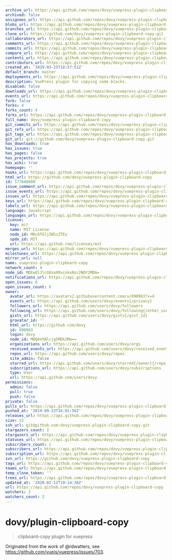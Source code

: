 ```yaml
---
archive_url: https://api.github.com/repos/dovy/vuepress-plugin-clipboard-copy/{archive_format}{/ref}
archived: false
assignees_url: https://api.github.com/repos/dovy/vuepress-plugin-clipboard-copy/assignees{/user}
blobs_url: https://api.github.com/repos/dovy/vuepress-plugin-clipboard-copy/git/blobs{/sha}
branches_url: https://api.github.com/repos/dovy/vuepress-plugin-clipboard-copy/branches{/branch}
clone_url: https://github.com/dovy/vuepress-plugin-clipboard-copy.git
collaborators_url: https://api.github.com/repos/dovy/vuepress-plugin-clipboard-copy/collaborators{/collaborator}
comments_url: https://api.github.com/repos/dovy/vuepress-plugin-clipboard-copy/comments{/number}
commits_url: https://api.github.com/repos/dovy/vuepress-plugin-clipboard-copy/commits{/sha}
compare_url: https://api.github.com/repos/dovy/vuepress-plugin-clipboard-copy/compare/{base}...{head}
contents_url: https://api.github.com/repos/dovy/vuepress-plugin-clipboard-copy/contents/{+path}
contributors_url: https://api.github.com/repos/dovy/vuepress-plugin-clipboard-copy/contributors
created_at: '2019-03-25T18:57:51Z'
default_branch: master
deployments_url: https://api.github.com/repos/dovy/vuepress-plugin-clipboard-copy/deployments
description: VuePress plugin for copying code blocks.
disabled: false
downloads_url: https://api.github.com/repos/dovy/vuepress-plugin-clipboard-copy/downloads
events_url: https://api.github.com/repos/dovy/vuepress-plugin-clipboard-copy/events
fork: false
forks: 4
forks_count: 4
forks_url: https://api.github.com/repos/dovy/vuepress-plugin-clipboard-copy/forks
full_name: dovy/vuepress-plugin-clipboard-copy
git_commits_url: https://api.github.com/repos/dovy/vuepress-plugin-clipboard-copy/git/commits{/sha}
git_refs_url: https://api.github.com/repos/dovy/vuepress-plugin-clipboard-copy/git/refs{/sha}
git_tags_url: https://api.github.com/repos/dovy/vuepress-plugin-clipboard-copy/git/tags{/sha}
git_url: git://github.com/dovy/vuepress-plugin-clipboard-copy.git
has_downloads: true
has_issues: true
has_pages: false
has_projects: true
has_wiki: true
homepage: ''
hooks_url: https://api.github.com/repos/dovy/vuepress-plugin-clipboard-copy/hooks
html_url: https://github.com/dovy/vuepress-plugin-clipboard-copy
id: 177646600
issue_comment_url: https://api.github.com/repos/dovy/vuepress-plugin-clipboard-copy/issues/comments{/number}
issue_events_url: https://api.github.com/repos/dovy/vuepress-plugin-clipboard-copy/issues/events{/number}
issues_url: https://api.github.com/repos/dovy/vuepress-plugin-clipboard-copy/issues{/number}
keys_url: https://api.github.com/repos/dovy/vuepress-plugin-clipboard-copy/keys{/key_id}
labels_url: https://api.github.com/repos/dovy/vuepress-plugin-clipboard-copy/labels{/name}
language: JavaScript
languages_url: https://api.github.com/repos/dovy/vuepress-plugin-clipboard-copy/languages
license:
  key: mit
  name: MIT License
  node_id: MDc6TGljZW5zZTEz
  spdx_id: MIT
  url: https://api.github.com/licenses/mit
merges_url: https://api.github.com/repos/dovy/vuepress-plugin-clipboard-copy/merges
milestones_url: https://api.github.com/repos/dovy/vuepress-plugin-clipboard-copy/milestones{/number}
mirror_url: null
name: vuepress-plugin-clipboard-copy
network_count: 4
node_id: MDEwOlJlcG9zaXRvcnkxNzc2NDY2MDA=
notifications_url: https://api.github.com/repos/dovy/vuepress-plugin-clipboard-copy/notifications{?since,all,participating}
open_issues: 6
open_issues_count: 6
owner:
  avatar_url: https://avatars2.githubusercontent.com/u/890963?v=4
  events_url: https://api.github.com/users/dovy/events{/privacy}
  followers_url: https://api.github.com/users/dovy/followers
  following_url: https://api.github.com/users/dovy/following{/other_user}
  gists_url: https://api.github.com/users/dovy/gists{/gist_id}
  gravatar_id: ''
  html_url: https://github.com/dovy
  id: 890963
  login: dovy
  node_id: MDQ6VXNlcjg5MDk2Mw==
  organizations_url: https://api.github.com/users/dovy/orgs
  received_events_url: https://api.github.com/users/dovy/received_events
  repos_url: https://api.github.com/users/dovy/repos
  site_admin: false
  starred_url: https://api.github.com/users/dovy/starred{/owner}{/repo}
  subscriptions_url: https://api.github.com/users/dovy/subscriptions
  type: User
  url: https://api.github.com/users/dovy
permissions:
  admin: false
  pull: true
  push: false
private: false
pulls_url: https://api.github.com/repos/dovy/vuepress-plugin-clipboard-copy/pulls{/number}
pushed_at: '2019-09-23T16:01:56Z'
releases_url: https://api.github.com/repos/dovy/vuepress-plugin-clipboard-copy/releases{/id}
size: 12
ssh_url: git@github.com:dovy/vuepress-plugin-clipboard-copy.git
stargazers_count: 2
stargazers_url: https://api.github.com/repos/dovy/vuepress-plugin-clipboard-copy/stargazers
statuses_url: https://api.github.com/repos/dovy/vuepress-plugin-clipboard-copy/statuses/{sha}
subscribers_count: 1
subscribers_url: https://api.github.com/repos/dovy/vuepress-plugin-clipboard-copy/subscribers
subscription_url: https://api.github.com/repos/dovy/vuepress-plugin-clipboard-copy/subscription
svn_url: https://github.com/dovy/vuepress-plugin-clipboard-copy
tags_url: https://api.github.com/repos/dovy/vuepress-plugin-clipboard-copy/tags
teams_url: https://api.github.com/repos/dovy/vuepress-plugin-clipboard-copy/teams
temp_clone_token: ''
trees_url: https://api.github.com/repos/dovy/vuepress-plugin-clipboard-copy/git/trees{/sha}
updated_at: '2020-02-12T19:14:36Z'
url: https://api.github.com/repos/dovy/vuepress-plugin-clipboard-copy
watchers: 2
watchers_count: 2
---
```


# dovy/plugin-clipboard-copy

> clipboard-copy plugin for vuepress


Originated from the work of @rdwatters, see https://github.com/vuejs/vuepress/issues/703.